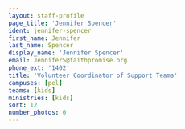 ```yaml
---
layout: staff-profile
page_title: 'Jennifer Spencer'
ident: jennifer-spencer
first_name: Jennifer
last_name: Spencer
display_name: 'Jennifer Spencer'
email: JenniferS@faithpromise.org
phone_ext: '1402'
title: 'Volunteer Coordinator of Support Teams'
campuses: [pel]
teams: [kids]
ministries: [kids]
sort: 12
number_photos: 0
---
```


